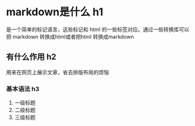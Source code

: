 # markdown是什么 h1
是一个简单的标记语言，这些标记和 html 的一些标签对应。通过一些转换库可以把 markdown 转换成html或者把html 转换成markdown
## 有什么作用 h2
用来在网页上展示文章，省去排版布局的烦恼
### 基本语法 h3
1.  一级标题
2.  二级标题
3.  三级标题
